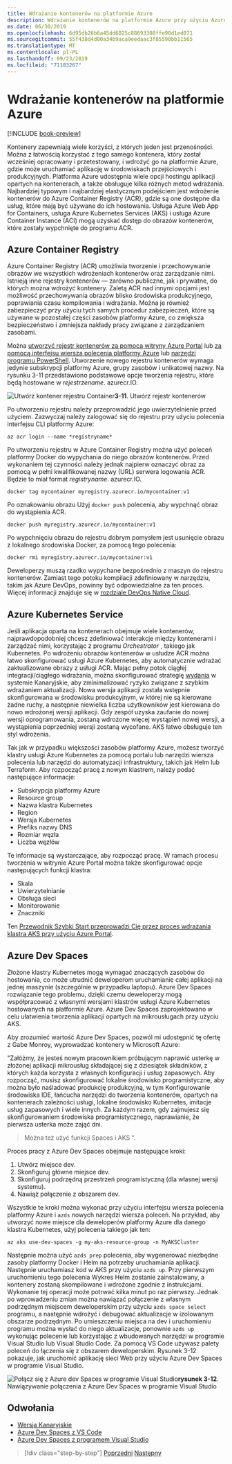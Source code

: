```yaml
---
title: Wdrażanie kontenerów na platformie Azure
description: Wdrażanie kontenerów na platformie Azure przy użyciu Azure Container Registry, usługi Azure Kubernetes i Azure Dev Spaces.
ms.date: 06/30/2019
ms.openlocfilehash: 6d95db26b6a45dd6825c88693308ffe90d1ed071
ms.sourcegitcommit: 55f438d4d00a34b9aca9eedaac3f85590bb11565
ms.translationtype: MT
ms.contentlocale: pl-PL
ms.lasthandoff: 09/23/2019
ms.locfileid: "71183267"
---
```

# <a name="deploying-containers-in-azure"></a>Wdrażanie kontenerów na platformie Azure

[!INCLUDE [book-preview](../../../includes/book-preview.md)]

Kontenery zapewniają wiele korzyści, z których jeden jest przenośności. Można z łatwością korzystać z tego samego kontenera, który został wcześniej opracowany i przetestowany, i wdrożyć go na platformie Azure, gdzie może uruchamiać aplikację w środowiskach przejściowych i produkcyjnych. Platforma Azure udostępnia wiele opcji hostingu aplikacji opartych na kontenerach, a także obsługuje kilka różnych metod wdrażania. Najbardziej typowym i najbardziej elastycznym podejściem jest wdrożenie kontenerów do Azure Container Registry (ACR), gdzie są one dostępne dla usług, które mają być używane do ich hostowania. Usługa Azure Web App for Containers, usługa Azure Kubernetes Services (AKS) i usługa Azure Container Instance (ACI) mogą uzyskać dostęp do obrazów kontenerów, które zostały wypchnięte do programu ACR.

## <a name="azure-container-registry"></a>Azure Container Registry

Azure Container Registry (ACR) umożliwia tworzenie i przechowywanie obrazów we wszystkich wdrożeniach kontenerów oraz zarządzanie nimi. Istnieją inne rejestry kontenerów — zarówno publiczne, jak i prywatne, do których można wdrożyć kontenery. Zaletą ACR nad innymi opcjami jest możliwość przechowywania obrazów blisko środowiska produkcyjnego, poprawiania czasu kompilowania i wdrażania. Można je również zabezpieczyć przy użyciu tych samych procedur zabezpieczeń, które są używane w pozostałej części zasobów platformy Azure, co zwiększa bezpieczeństwo i zmniejsza nakłady pracy związane z zarządzaniem zasobami.

Można [utworzyć rejestr kontenerów za pomocą witryny Azure Portal](https://docs.microsoft.com/azure/container-registry/container-registry-get-started-portal) lub [za pomocą interfejsu wiersza polecenia platformy Azure](https://docs.microsoft.com/azure/container-registry/container-registry-get-started-azure-cli) lub [narzędzi programu PowerShell](https://docs.microsoft.com/azure/container-registry/container-registry-get-started-powershell). Utworzenie nowego rejestru kontenerów wymaga jedynie subskrypcji platformy Azure, grupy zasobów i unikatowej nazwy. Na rysunku 3-11 przedstawiono podstawowe opcje tworzenia rejestru, które będą hostowane w *rejestrzename*. azurecr.IO.

![Utwórz kontener rejestru](./media/create-container-registry.png)
Container**3-11**. Utwórz rejestr kontenerów

Po utworzeniu rejestru należy przeprowadzić jego uwierzytelnienie przed użyciem. Zazwyczaj należy zalogować się do rejestru przy użyciu polecenia interfejsu CLI platformy Azure:

```azurecli
az acr login --name *registryname*
```

Po utworzeniu rejestru w Azure Container Registry można użyć poleceń platformy Docker do wypychania do niego obrazów kontenerów. Przed wykonaniem tej czynności należy jednak najpierw oznaczyć obraz za pomocą w pełni kwalifikowanej nazwy (URL) serwera logowania ACR. Będzie to miał format *registryname*. azurecr.IO.

```console
docker tag mycontainer myregistry.azurecr.io/mycontainer:v1
```

Po oznakowaniu obrazu Użyj `docker push` polecenia, aby wypchnąć obraz do wystąpienia ACR.

```console
docker push myregistry.azurecr.io/mycontainer:v1
```

Po wypchnięciu obrazu do rejestru dobrym pomysłem jest usunięcie obrazu z lokalnego środowiska Docker, za pomocą tego polecenia:

```console
docker rmi myregistry.azurecr.io/mycontainer:v1
```

Deweloperzy muszą rzadko wypychane bezpośrednio z maszyn do rejestru kontenerów. Zamiast tego potoku kompilacji zdefiniowany w narzędziu, takim jak Azure DevOps, powinny być odpowiedzialne za ten proces. Więcej informacji znajduje się w [rozdziale DevOps Native Cloud](devops.md).

## <a name="azure-kubernetes-service"></a>Azure Kubernetes Service

Jeśli aplikacja oparta na kontenerach obejmuje wiele kontenerów, najprawdopodobniej chcesz zdefiniować interakcje między kontenerami i zarządzać nimi, korzystając z programu *Orchestrator* , takiego jak Kubernetes. Po wdrożeniu obrazów kontenerów w usłudze ACR można łatwo skonfigurować usługi Azure Kubernetes, aby automatycznie wdrażać zaktualizowane obrazy z usługi ACR. Mając pełny potok ciągłej integracji/ciągłego wdrażania, można skonfigurować strategię [wydania](https://martinfowler.com/bliki/CanaryRelease.html) w systemie Kanaryjskie, aby zminimalizować ryzyko związane z szybkim wdrażaniem aktualizacji. Nowa wersja aplikacji została wstępnie skonfigurowana w środowisku produkcyjnym, w której nie są kierowane żadne ruchy, a następnie niewielka liczba użytkowników jest kierowana do nowo wdrożonej wersji aplikacji. Gdy zespół uzyska zaufanie do nowej wersji oprogramowania, zostaną wdrożone więcej wystąpień nowej wersji, a wystąpienia poprzedniej wersji zostaną wycofane. AKS łatwo obsługuje ten styl wdrożenia.

Tak jak w przypadku większości zasobów platformy Azure, możesz tworzyć klastry usługi Azure Kubernetes za pomocą portalu lub narzędzi wiersza polecenia lub narzędzi do automatyzacji infrastruktury, takich jak Helm lub Terraform. Aby rozpocząć pracę z nowym klastrem, należy podać następujące informacje:

- Subskrypcja platformy Azure
- Resource group
- Nazwa klastra Kubernetes
- Region
- Wersja Kubernetes
- Prefiks nazwy DNS
- Rozmiar węzła
- Liczba węzłów

Te informacje są wystarczające, aby rozpocząć pracę. W ramach procesu tworzenia w witrynie Azure Portal można także skonfigurować opcje następujących funkcji klastra:

- Skala
- Uwierzytelnianie
- Obsługa sieci
- Monitorowanie
- Znaczniki

Ten [Przewodnik Szybki Start przeprowadzi Cię przez proces wdrażania klastra AKS przy użyciu Azure Portal](https://docs.microsoft.com/azure/aks/kubernetes-walkthrough-portal).

## <a name="azure-dev-spaces"></a>Azure Dev Spaces

Złożone klastry Kubernetes mogą wymagać znaczących zasobów do hostowania, co może utrudnić deweloperom uruchamianie całej aplikacji na jednej maszynie (szczególnie w przypadku laptopu). Azure Dev Spaces rozwiązanie tego problemu, dzięki czemu deweloperzy mogą współpracować z własnymi wersjami klastrów usługi Azure Kubernetes hostowanych na platformie Azure. Azure Dev Spaces zaprojektowano w celu ułatwienia tworzenia aplikacji opartych na mikrousługach przy użyciu AKS.

Aby zrozumieć wartość Azure Dev Spaces, pozwól mi udostępnić tę ofertę z Gabe Monroy, wyprowadzać kontenery w Microsoft Azure:

"Załóżmy, że jesteś nowym pracownikiem próbującym naprawić usterkę w złożonej aplikacji mikrousług składającej się z dziesiątek składników, z których każda korzysta z własnych konfiguracji i usług zapasowych. Aby rozpocząć, musisz skonfigurować lokalne środowisko programistyczne, aby można było naśladować produkcję produkcyjną, w tym Konfigurowanie środowiska IDE, łańcucha narzędzi do tworzenia kontenerów, opartych na kontenerach zależności usługi, lokalne środowisko Kubernetes, imitacje usług zapasowych i wiele innych. Za każdym razem, gdy zajmujesz się skonfigurowaniem środowiska programistycznego, naprawianie, że pierwsza usterka może zająć dni.

> Można też użyć funkcji Spaces i AKS ".

Proces pracy z Azure Dev Spaces obejmuje następujące kroki:

1. Utwórz miejsce dev.
2. Skonfiguruj główne miejsce dev.
3. Skonfiguruj podrzędną przestrzeń programistyczną (dla własnej wersji systemu).
4. Nawiąż połączenie z obszarem dev.

Wszystkie te kroki można wykonać przy użyciu interfejsu wiersza polecenia platformy Azure i `azds` nowych narzędzi wiersza poleceń. Na przykład, aby utworzyć nowe miejsce dla deweloperów platformy Azure dla danego klastra Kubernetes, użyj polecenia takiego jak ten:

```azurecli
az aks use-dev-spaces -g my-aks-resource-group -n MyAKSCluster
```

Następnie można użyć `azds prep` polecenia, aby wygenerować niezbędne zasoby platformy Docker i Helm na potrzeby uruchamiania aplikacji. Następnie uruchamiasz kod w AKS przy użyciu `azds up`. Przy pierwszym uruchomieniu tego polecenia Wykres Helm zostanie zainstalowany, a kontenery zostaną skompilowane i wdrożone zgodnie z instrukcjami. Wykonanie tej operacji może potrwać kilka minut po raz pierwszy. Jednak po wprowadzeniu zmian można nawiązać połączenie z własnym podrzędnym miejscem deweloperskim przy użyciu `azds space select` programu, a następnie wdrożyć i debugować aktualizacje w izolowanym obszarze podrzędnym. Po umieszczeniu miejsca na dev i uruchomieniu programu można wysłać do niego aktualizacje, ponownie `azds up` wykonując polecenie lub korzystając z wbudowanych narzędzi w programie Visual Studio lub Visual Studio Code. Za pomocą VS Code używasz palety poleceń do łączenia się z obszarem deweloperskim. Rysunek 3-12 pokazuje, jak uruchomić aplikację sieci Web przy użyciu Azure Dev Spaces w programie Visual Studio.

![Połącz się z Azure dev Spaces w programie](./media/azure-dev-spaces-visual-studio-launchsettings.png)
Visual Studio**rysunek 3-12**. Nawiązywanie połączenia z Azure Dev Spaces w programie Visual Studio

## <a name="references"></a>Odwołania

- [Wersja Kanaryjskie](https://martinfowler.com/bliki/CanaryRelease.html)
- [Azure Dev Spaces z VS Code](https://docs.microsoft.com/azure/dev-spaces/quickstart-netcore)
- [Azure Dev Spaces z programem Visual Studio](https://docs.microsoft.com/azure/dev-spaces/quickstart-netcore-visualstudio)

>[!div class="step-by-step"]
>[Poprzedni](combine-containers-serverless-approaches.md)
>[Następny](scale-containers-serverless.md)
